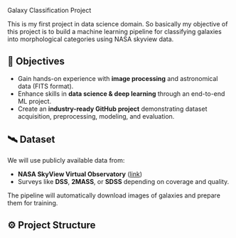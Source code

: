  Galaxy Classification Project
 
This is my first project in data science domain. So basically my objective of this  project is to build a machine learning pipeline for classifying galaxies into morphological categories using NASA skyview data.

## 📌 Objectives
- Gain hands-on experience with **image processing** and astronomical data (FITS format).  
- Enhance skills in **data science & deep learning** through an end-to-end ML project.  
- Create an **industry-ready GitHub project** demonstrating dataset acquisition, preprocessing, modeling, and evaluation.  

## 🛰️ Dataset
We will use publicly available data from:
- **NASA SkyView Virtual Observatory** ([link](https://skyview.gsfc.nasa.gov/current/cgi/query.pl))  
- Surveys like **DSS**, **2MASS**, or **SDSS** depending on coverage and quality.  

The pipeline will automatically download images of galaxies and prepare them for training.

## ⚙️ Project Structure

